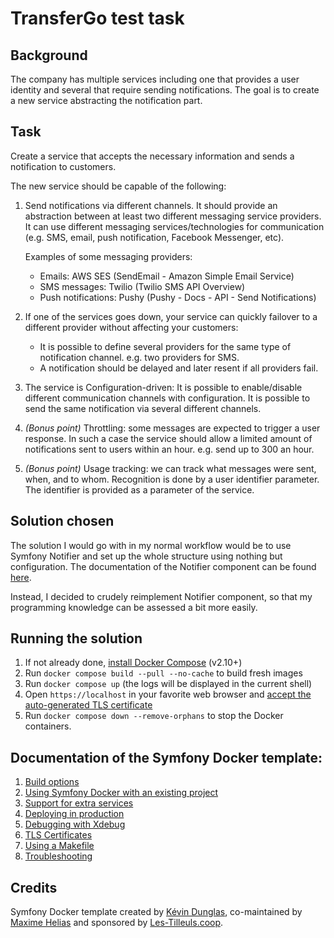 
# TransferGo test task

## Background

The company has multiple services including one that provides a user identity and several that require sending notifications.
The goal is to create a new service abstracting the notification part.

## Task

Create a service that accepts the necessary information and sends a notification to customers.

The new service should be capable of the following:

1.  Send notifications via different channels.
    It should provide an abstraction between at least two different messaging service providers.
    It can use different messaging services/technologies for communication (e.g. SMS, email, push notification, Facebook Messenger, etc).
    
    Examples of some messaging providers:
    - Emails: AWS SES (SendEmail - Amazon Simple Email Service)
    - SMS messages: Twilio (Twilio SMS API Overview)
    - Push notifications: Pushy (Pushy - Docs - API - Send Notifications)

2.  If one of the services goes down, your service can quickly failover to a different provider without affecting your customers:
    - It is possible to define several providers for the same type of notification channel. e.g. two providers for SMS.
    - A notification should be delayed and later resent if all providers fail.

3.  The service is Configuration-driven: It is possible to enable/disable different communication channels with configuration.
    It is possible to send the same notification via several different channels.
4.  _(Bonus point)_ Throttling: some messages are expected to trigger a user response. In such a case the service should allow a limited amount of notifications sent to users within an hour. e.g. send up to 300 an hour.
5.  _(Bonus point)_ Usage tracking: we can track what messages were sent, when, and to whom. Recognition is done by a user identifier parameter. The identifier is provided as a parameter of the service.

## Solution chosen

The solution I would go with in my normal workflow would be to use Symfony Notifier
and set up the whole structure using nothing but configuration. The documentation of the Notifier component can be found
[here](https://symfony.com/doc/current/notifier.html).

Instead, I decided to crudely reimplement Notifier component, so that my programming knowledge can be assessed a bit
more easily.

## Running the solution

1. If not already done, [install Docker Compose](https://docs.docker.com/compose/install/) (v2.10+)
2. Run `docker compose build --pull --no-cache` to build fresh images
3. Run `docker compose up` (the logs will be displayed in the current shell)
4. Open `https://localhost` in your favorite web browser and [accept the auto-generated TLS certificate](https://stackoverflow.com/a/15076602/1352334)
5. Run `docker compose down --remove-orphans` to stop the Docker containers.

## Documentation of the Symfony Docker template:

1. [Build options](docs/build.md)
2. [Using Symfony Docker with an existing project](docs/existing-project.md)
3. [Support for extra services](docs/extra-services.md)
4. [Deploying in production](docs/production.md)
5. [Debugging with Xdebug](docs/xdebug.md)
6. [TLS Certificates](docs/tls.md)
7. [Using a Makefile](docs/makefile.md)
8. [Troubleshooting](docs/troubleshooting.md)

## Credits

Symfony Docker template created by [Kévin Dunglas](https://dunglas.fr), co-maintained by [Maxime Helias](https://twitter.com/maxhelias) and sponsored by [Les-Tilleuls.coop](https://les-tilleuls.coop).
